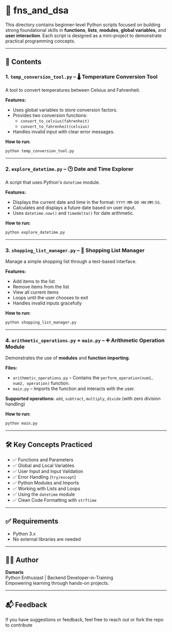 
# 📁 fns_and_dsa

This directory contains beginner-level Python scripts focused on building strong foundational skills in **functions**, **lists**, **modules**, **global variables**, and **user interaction**. Each script is designed as a mini-project to demonstrate practical programming concepts.

---

## 📜 Contents

### 1. `temp_conversion_tool.py` – 🌡️ Temperature Conversion Tool

A tool to convert temperatures between Celsius and Fahrenheit.

**Features:**
- Uses global variables to store conversion factors.
- Provides two conversion functions:
  - `convert_to_celsius(fahrenheit)`
  - `convert_to_fahrenheit(celsius)`
- Handles invalid input with clear error messages.

**How to run:**
```bash
python temp_conversion_tool.py
```

---

### 2. `explore_datetime.py` – 🕒 Date and Time Explorer

A script that uses Python's `datetime` module.

**Features:**
- Displays the current date and time in the format: `YYYY-MM-DD HH:MM:SS`.
- Calculates and displays a future date based on user input.
- Uses `datetime.now()` and `timedelta()` for date arithmetic.

**How to run:**
```bash
python explore_datetime.py
```

---

### 3. `shopping_list_manager.py` – 🛒 Shopping List Manager

Manage a simple shopping list through a text-based interface.

**Features:**
- Add items to the list
- Remove items from the list
- View all current items
- Loops until the user chooses to exit
- Handles invalid inputs gracefully

**How to run:**
```bash
python shopping_list_manager.py
```

---

### 4. `arithmetic_operations.py` + `main.py` – ➕ Arithmetic Operation Module

Demonstrates the use of **modules** and **function importing**.

**Files:**
- `arithmetic_operations.py` – Contains the `perform_operation(num1, num2, operation)` function.
- `main.py` – Imports the function and interacts with the user.

**Supported operations:** `add`, `subtract`, `multiply`, `divide` (with zero division handling)

**How to run:**
```bash
python main.py
```

---

## 🛠️ Key Concepts Practiced

- ✅ Functions and Parameters
- ✅ Global and Local Variables
- ✅ User Input and Input Validation
- ✅ Error Handling (`try/except`)
- ✅ Python Modules and Imports
- ✅ Working with Lists and Loops
- ✅ Using the `datetime` module
- ✅ Clean Code Formatting with `strftime`

---

## ✅ Requirements

- Python 3.x
- No external libraries are needed

---

## 🙋‍♀️ Author

**Damaris**  
Python Enthusiast | Backend Developer-in-Training  
Empowering learning through hands-on projects.

---

## 📬 Feedback

If you have suggestions or feedback, feel free to reach out or fork the repo to contribute
